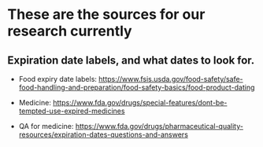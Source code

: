 # These are the sources for our research currently
## Expiration date labels, and what dates to look for.

* Food expiry date labels: https://www.fsis.usda.gov/food-safety/safe-food-handling-and-preparation/food-safety-basics/food-product-dating

* Medicine: https://www.fda.gov/drugs/special-features/dont-be-tempted-use-expired-medicines

* QA for medicine: https://www.fda.gov/drugs/pharmaceutical-quality-resources/expiration-dates-questions-and-answers

